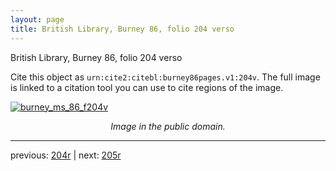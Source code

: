 ```yaml
---
layout: page
title: British Library, Burney 86, folio 204 verso
---
```


British Library, Burney 86, folio 204 verso

Cite this object as `urn:cite2:citebl:burney86pages.v1:204v`.  The full image is linked to a citation tool you can use to cite regions of the image.

[![burney_ms_86_f204v](http://www.homermultitext.org/iipsrv?IIIF=/project/homer/pyramidal/deepzoom/citebl/burney86imgs/v1/burney_ms_86_f204v.tif/full/800,/0/default.jpg)](http://www.homermultitext.org/ict2/?urn=urn:cite2:citebl:burney86imgs.v1:burney_ms_86_f204v) 

<p style="text-align: center; font-style: italic;">Image in the public domain.</p>

---

previous: [204r](../204r/) | next: [205r](../205r/)